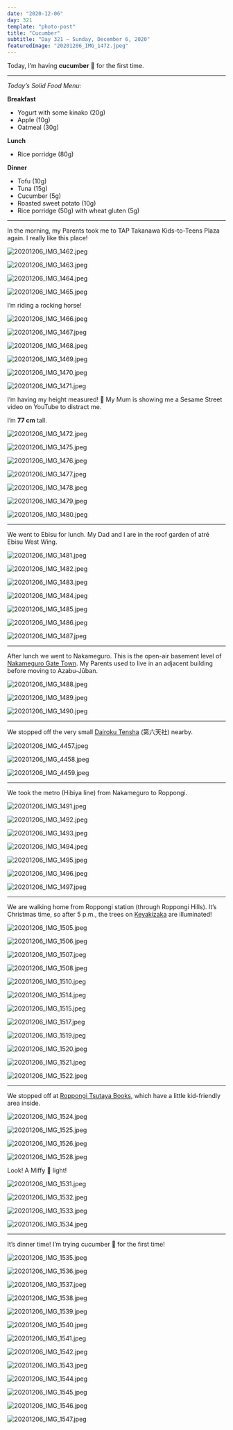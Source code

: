 ```yaml
---
date: "2020-12-06"
day: 321
template: "photo-post"
title: "Cucumber"
subtitle: "Day 321 – Sunday, December 6, 2020"
featuredImage: "20201206_IMG_1472.jpeg"
---
```


Today, I’m having **cucumber** 🥒 for the first time.

<hr />

_Today’s Solid Food Menu:_

**Breakfast**

- Yogurt with some kinako (20g)
- Apple (10g)
- Oatmeal (30g)

**Lunch**

- Rice porridge (80g)

**Dinner**

- Tofu (10g)
- Tuna (15g)
- Cucumber (5g)
- Roasted sweet potato (10g)
- Rice porridge (50g) with wheat gluten (5g)

<hr />

In the morning, my Parents took me to TAP Takanawa Kids-to-Teens Plaza again. I really like this place!

![20201206_IMG_1462.jpeg](20201206_IMG_1462.jpeg)

![20201206_IMG_1463.jpeg](20201206_IMG_1463.jpeg)

![20201206_IMG_1464.jpeg](20201206_IMG_1464.jpeg)

![20201206_IMG_1465.jpeg](20201206_IMG_1465.jpeg)

I’m riding a rocking horse!

![20201206_IMG_1466.jpeg](20201206_IMG_1466.jpeg)

![20201206_IMG_1467.jpeg](20201206_IMG_1467.jpeg)

![20201206_IMG_1468.jpeg](20201206_IMG_1468.jpeg)

![20201206_IMG_1469.jpeg](20201206_IMG_1469.jpeg)

![20201206_IMG_1470.jpeg](20201206_IMG_1470.jpeg)

![20201206_IMG_1471.jpeg](20201206_IMG_1471.jpeg)

I’m having my height measured! 📏 My Mum is showing me a Sesame Street video on YouTube to distract me.

I’m **77 cm** tall.

![20201206_IMG_1472.jpeg](20201206_IMG_1472.jpeg)

![20201206_IMG_1475.jpeg](20201206_IMG_1475.jpeg)

![20201206_IMG_1476.jpeg](20201206_IMG_1476.jpeg)

![20201206_IMG_1477.jpeg](20201206_IMG_1477.jpeg)

![20201206_IMG_1478.jpeg](20201206_IMG_1478.jpeg)

![20201206_IMG_1479.jpeg](20201206_IMG_1479.jpeg)

![20201206_IMG_1480.jpeg](20201206_IMG_1480.jpeg)

<hr />

We went to Ebisu for lunch. My Dad and I are in the roof garden of atré Ebisu West Wing.

![20201206_IMG_1481.jpeg](20201206_IMG_1481.jpeg)

![20201206_IMG_1482.jpeg](20201206_IMG_1482.jpeg)

![20201206_IMG_1483.jpeg](20201206_IMG_1483.jpeg)

![20201206_IMG_1484.jpeg](20201206_IMG_1484.jpeg)

![20201206_IMG_1485.jpeg](20201206_IMG_1485.jpeg)

![20201206_IMG_1486.jpeg](20201206_IMG_1486.jpeg)

![20201206_IMG_1487.jpeg](20201206_IMG_1487.jpeg)

<hr />

After lunch we went to Nakameguro. This is the open-air basement level of <a href="https://goo.gl/maps/MDXeEpiKoGuE9YZy7">Nakameguro Gate Town</a>. My Parents used to live in an adjacent building before moving to Azabu-Jūban.

![20201206_IMG_1488.jpeg](20201206_IMG_1488.jpeg)

![20201206_IMG_1489.jpeg](20201206_IMG_1489.jpeg)

![20201206_IMG_1490.jpeg](20201206_IMG_1490.jpeg)

<hr />

We stopped off the very small <a href="https://goo.gl/maps/GUv9t6YXWLbGNyhZ6">Dairoku Tensha</a> (第六天社) nearby.

![20201206_IMG_4457.jpeg](20201206_IMG_4457.jpeg)

![20201206_IMG_4458.jpeg](20201206_IMG_4458.jpeg)

![20201206_IMG_4459.jpeg](20201206_IMG_4459.jpeg)

<hr />

We took the metro (Hibiya line) from Nakameguro to Roppongi.

![20201206_IMG_1491.jpeg](20201206_IMG_1491.jpeg)

![20201206_IMG_1492.jpeg](20201206_IMG_1492.jpeg)

![20201206_IMG_1493.jpeg](20201206_IMG_1493.jpeg)

![20201206_IMG_1494.jpeg](20201206_IMG_1494.jpeg)

![20201206_IMG_1495.jpeg](20201206_IMG_1495.jpeg)

![20201206_IMG_1496.jpeg](20201206_IMG_1496.jpeg)

![20201206_IMG_1497.jpeg](20201206_IMG_1497.jpeg)

<hr />

We are walking home from Roppongi station (through Roppongi Hills). It’s Christmas time, so after 5 p.m., the trees on <a href="https://goo.gl/maps/UAveyxz2QNK2F9sZ6">Keyakizaka</a> are illuminated!

![20201206_IMG_1505.jpeg](20201206_IMG_1505.jpeg)

![20201206_IMG_1506.jpeg](20201206_IMG_1506.jpeg)

![20201206_IMG_1507.jpeg](20201206_IMG_1507.jpeg)

![20201206_IMG_1508.jpeg](20201206_IMG_1508.jpeg)

![20201206_IMG_1510.jpeg](20201206_IMG_1510.jpeg)

![20201206_IMG_1514.jpeg](20201206_IMG_1514.jpeg)

![20201206_IMG_1515.jpeg](20201206_IMG_1515.jpeg)

![20201206_IMG_1517.jpeg](20201206_IMG_1517.jpeg)

![20201206_IMG_1519.jpeg](20201206_IMG_1519.jpeg)

![20201206_IMG_1520.jpeg](20201206_IMG_1520.jpeg)

![20201206_IMG_1521.jpeg](20201206_IMG_1521.jpeg)

![20201206_IMG_1522.jpeg](20201206_IMG_1522.jpeg)

<hr />

We stopped off at <a href="https://goo.gl/maps/nhGsFG66W4wtdXkh6">Roppongi Tsutaya Books</a>, which have a little kid-friendly area inside.

![20201206_IMG_1524.jpeg](20201206_IMG_1524.jpeg)

![20201206_IMG_1525.jpeg](20201206_IMG_1525.jpeg)

![20201206_IMG_1526.jpeg](20201206_IMG_1526.jpeg)

![20201206_IMG_1528.jpeg](20201206_IMG_1528.jpeg)

Look! A Miffy 🐰 light!

![20201206_IMG_1531.jpeg](20201206_IMG_1531.jpeg)

![20201206_IMG_1532.jpeg](20201206_IMG_1532.jpeg)

![20201206_IMG_1533.jpeg](20201206_IMG_1533.jpeg)

![20201206_IMG_1534.jpeg](20201206_IMG_1534.jpeg)

<hr />

It’s dinner time! I’m trying cucumber 🥒 for the first time!

![20201206_IMG_1535.jpeg](20201206_IMG_1535.jpeg)

![20201206_IMG_1536.jpeg](20201206_IMG_1536.jpeg)

![20201206_IMG_1537.jpeg](20201206_IMG_1537.jpeg)

![20201206_IMG_1538.jpeg](20201206_IMG_1538.jpeg)

![20201206_IMG_1539.jpeg](20201206_IMG_1539.jpeg)

![20201206_IMG_1540.jpeg](20201206_IMG_1540.jpeg)

![20201206_IMG_1541.jpeg](20201206_IMG_1541.jpeg)

![20201206_IMG_1542.jpeg](20201206_IMG_1542.jpeg)

![20201206_IMG_1543.jpeg](20201206_IMG_1543.jpeg)

![20201206_IMG_1544.jpeg](20201206_IMG_1544.jpeg)

![20201206_IMG_1545.jpeg](20201206_IMG_1545.jpeg)

![20201206_IMG_1546.jpeg](20201206_IMG_1546.jpeg)

![20201206_IMG_1547.jpeg](20201206_IMG_1547.jpeg)
